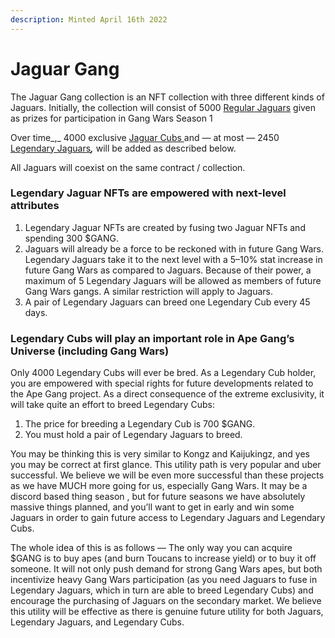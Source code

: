 ```yaml
---
description: Minted April 16th 2022
---
```


# Jaguar Gang

The Jaguar Gang collection is an NFT collection with three different kinds of Jaguars. Initially, the collection will consist of 5000 [Regular Jaguars](regular-jaguars.md) given as prizes for participation in Gang Wars Season 1

Over time_,_ 4000 exclusive [Jaguar Cubs ](jaguar-cubs.md)and — at most — 2450 [Legendary Jaguars](legendary-jaguars.md)_**,**_ will be added as described below.

All Jaguars will coexist on the same contract / collection.

### Legendary Jaguar NFTs are empowered with next-level attributes <a href="#e99d" id="e99d"></a>

1. Legendary Jaguar NFTs are created by fusing two Jaguar NFTs and spending 300 $GANG.
2. Jaguars will already be a force to be reckoned with in future Gang Wars. Legendary Jaguars take it to the next level with a 5–10% stat increase in future Gang Wars as compared to Jaguars. Because of their power, a maximum of 5 Legendary Jaguars will be allowed as members of future Gang Wars gangs. A similar restriction will apply to Jaguars.
3. A pair of Legendary Jaguars can breed one Legendary Cub every 45 days.

### Legendary Cubs will play an important role in Ape Gang’s Universe (including Gang Wars) <a href="#cb49" id="cb49"></a>

Only 4000 Legendary Cubs will ever be bred. As a Legendary Cub holder, you are empowered with special rights for future developments related to the Ape Gang project. As a direct consequence of the extreme exclusivity, it will take quite an effort to breed Legendary Cubs:

1. The price for breeding a Legendary Cub is 700 $GANG.
2. You must hold a pair of Legendary Jaguars to breed.

You may be thinking this is very similar to Kongz and Kaijukingz, and yes you may be correct at first glance. This utility path is very popular and uber successful. We believe we will be even more successful than these projects as we have MUCH more going for us, especially Gang Wars. It may be a discord based thing season , but for future seasons we have absolutely massive things planned, and you’ll want to get in early and win some Jaguars in order to gain future access to Legendary Jaguars and Legendary Cubs.

The whole idea of this is as follows — The only way you can acquire $GANG is to buy apes (and burn Toucans to increase yield) or to buy it off someone. It will not only push demand for strong Gang Wars apes, but both incentivize heavy Gang Wars participation (as you need Jaguars to fuse in Legendary Jaguars, which in turn are able to breed Legendary Cubs) and encourage the purchasing of Jaguars on the secondary market. We believe this utility will be effective as there is genuine future utility for both Jaguars, Legendary Jaguars, and Legendary Cubs.
